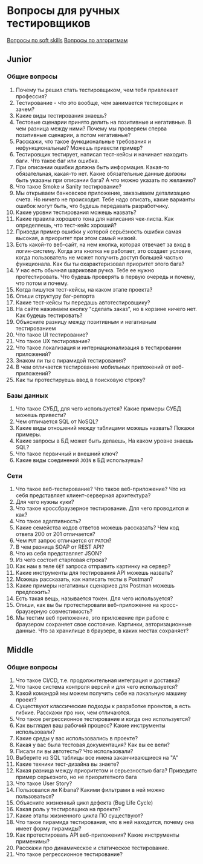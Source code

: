 # Вопросы для ручных тестировщиков

[Вопросы по soft skills](/questions/softskills.md)
[Вопросы по алгоритмам](/questions/algorithms.md)

## Junior

### Общие вопросы

1. Почему ты решил стать тестировщиком, чем тебя привлекает профессия?
1. Тестирование - что это вообще, чем занимается тестировщик и зачем?
1. Какие виды тестирования знаешь?
1. Тестовые сценарии принято делить на позитивные и негативные. В чем разница между ними? Почему мы проверяем сперва позитивные сценарии, а потом негативные?
1. Расскажи, что такое функциональные требования и нефункциональные? Можешь привести пример?
1. Тестировщик тестирует, написал тест-кейсы и начинает находить баги. Что такое баг или ошибка.
1. При описании ошибки должна быть информация. Какая-то обязательная, какая-то нет. Какие обязательные данные должны быть указаны при описании бага? А что можно указать по желанию?
1. Что такое Smoke и Sanity тестирование?
1. Мы открываем банковское приложение, заказываем детализацию счета. Но ничего не происходит. Тебе надо описать, какие варианты ошибок могут быть, что будешь передавать разработчику.
1. Какие уровни тестирования можешь назвать?
1. Какие правила хорошего тона для написания чек-листа. Как определяешь, что тест-кейс хороший?
1. Приведи пример ошибки у которой серьёзность ошибки самая высокая, а приоритет при этом самый низкий.
1. Есть какой-то веб-сайт, на нем кнопка, которая отвечает за вход в логин-систему. Когда эта кнопка не работает, это создает условие, когда пользователь не может получить доступ большей частью функционала. Как бы ты охарактеризовал приоритет этого бага?
1. У нас есть обычная шариковая ручка. Тебе ее нужно протестировать. Что будешь проверять в первую очередь и почему, что потом и почему.
1. Когда пишутся тест-кейсы, на каком этапе проекта?
1. Опиши структуру баг-репорта
1. Какие тест-кейсы ты передашь автотестировщику?
1. На сайте нажимаем кнопку "сделать заказ", но в корзине ничего нет. Как будешь тестировать?
1. Объясните разницу между позитивным и негативным тестированием
1. Что такое UI тестирование?
1. Что такое UX тестирование?
1. Что такое локализация и интернационализация в тестировании приложений?
1. Знаком ли ты с пирамидой тестирования?
1. В чем отличается тестирование мобильных приложений от веб-приложений?
1. Как ты протестируешь ввод в поисковую строку?

### Базы данных

1. Что такое СУБД, для чего используется? Какие примеры СУБД можешь привести?
1. Чем отличается SQL от NoSQL?
1. Какие виды отношений между таблицами можешь назвать? Покажи примеры.
1. Какие запросы в БД может быть делаешь, На каком уровне знаешь SQL?
1. Что такое первичный и внешний ключ?
1. Какие виды соединений `JOIN` в БД используешь?

### Сети

1. Что такое веб-тестирование? Что такое веб-приложение? Что из себя представляет клиент-серверная архитектура?
1. Для чего нужны куки?
1. Что такое кроссбраузерное тестирование. Для чего проводится и как?
1. Что такое адаптивность?
1. Какие семейства кодов ответов можешь рассказать? Чем код ответа 200 от 201 отличается?
1. Чем `PUT` запрос отличается от `PATCH`?
1. В чем разница SOAP от REST API?
1. Что из себя представляет JSON?
1. Из чего состоит стартовая строка?
1. Как нам в теле `GET` запроса отправить картинку на сервер?
1. Какие инструменты для тестирования API можешь назвать?
1. Можешь рассказать, как написать тесты в Postman?
1. Какие примеры негативных сценариев для Postman можешь предложить?
1. Есть такая вещь, называется токен. Для чего используется?
1. Опиши, как вы бы протестировали веб-приложение на кросс-браузерную совместимость?
1. Мы тестим веб приложение, это приложение при работе с браузером сохраняет свое состояние. Картинки, авторизационные данные. Что за хранилище в браузере, в каких местах сохраняет?

## Middle

### Общие вопросы

1. Что такое CI/CD, т.е. продолжительная интеграция и доставка?
1. Что такое система контроля версий и для чего используется?
1. Какой командой мы можем получить себе на локальную машину проект?
1. Существуют классические подходы к разработке проектов, а есть гибкие. Расскажи про них, чем отличаются.
1. Что такое регрессионное тестирование и когда оно используется?
1. Как выглядел ваш рабочий процесс? Какие инструменты использовали?
1. Какие среды у вас использовались в проекте?
1. Какая у вас была тестовая документация? Как вы ее вели?
1. Писали ли вы автотесты? Что использовали?
1. Выберите из SQL таблицы все имена заканчивающиеся на "А"
1. Какие техники тест-дизайна вы знаете?
1. Какая разница между приоритетом и серьезностью бага? Приведите пример серьезного, но не приоритетного бага
1. Что такое User Story?
1. Пользовался ли Kibana? Какими фильтрами в ней можно пользоваться?
1. Объясните жизненный цикл дефекта (Bug Life Cycle)
1. Какая роль у тестировщика на проекте?
1. Какие этапы жизненного цикла ПО существуют?
1. Что такое пирамида тестирования, что в ней находится, почему она имеет форму пирамиды?
1. Как протестировать API веб-приложения? Какие инструменты применимы?
1. Расскажи про динамическое и статическое тестирование.
1. Что такое регрессионное тестирование?
